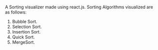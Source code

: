 A Sorting visualizer made using react.js.
Sorting Algorithms visualized are as follows:
1. Bubble Sort.
2. Selection Sort.
3. Insertion Sort.
4. Quick Sort.
5. MergeSort.
